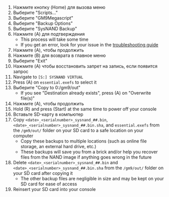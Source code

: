 1. Нажмите кнопку (Home) для вызова меню
2. Выберите "Scripts..."
3. Выберите "GM9Megascript"
4. Выберите "Backup Options"
5. Выберите "SysNAND Backup"
6. Нажмите (A) для подтверждения
   - This process will take some time
   - If you get an error, look for your issue in the [troubleshooting guide](troubleshooting#finalizing-setup)
7. Нажмите (A), чтобы продолжить
8. Нажмите (B) для возврата в главное меню
9. Выберите "Exit"
10. Нажмите (A) чтобы восстановить запрет на запись, если появится запрос
11. Navigate to `[S:] SYSNAND VIRTUAL`
12. Press (A) on `essential.exefs` to select it
13. Выберите "Copy to 0:/gm9/out"
    - If you see "Destination already exists", press (A) on "Overwrite file(s)"
14. Нажмите (A), чтобы продолжить
15. Hold (R) and press (Start) at the same time to power off your console
16. Вставьте SD-карту в компьютер
17. Copy `<date>_<serialnumber>_sysnand_##.bin`, `<date>_<serialnumber>_sysnand_##.bin.sha`, and `essential.exefs` from the `/gm9/out/` folder on your SD card to a safe location on your computer
    - Copy these backups to multiple locations (such as online file storage, an external hard drive, etc.)
    - These backups will save you from a brick and/or help you recover files from the NAND image if anything goes wrong in the future
18. Delete `<date>_<serialnumber>_sysnand_##.bin` and `<date>_<serialnumber>_sysnand_##.bin.sha` from the `/gm9/out/` folder on your SD card after copying it
    - The other backup files are negligible in size and may be kept on your SD card for ease of access
19. Reinsert your SD card into your console
